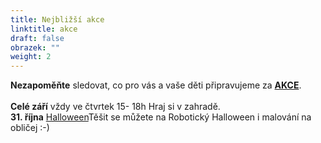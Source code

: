 ```yaml
---
title: Nejbližší akce
linktitle: akce
draft: false
obrazek: ""
weight: 2
---
```

**Nezapoměňte** sledovat, co pro vás a vaše děti připravujeme za **[AKCE](https://www.brezanek.cz/akce/)**.\
\
**Celé září** vždy ve čtvrtek 15- 18h  Hraj si v zahradě. \
**31. října** [Halloween](https://www.brezanek.cz/akce/)Těšit se můžete na Robotický Halloween i malování na obličej :-)